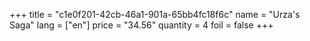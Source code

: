 +++
title = "c1e0f201-42cb-46a1-901a-65bb4fc18f6c"
name = "Urza's Saga"
lang = ["en"]
price = "34.56"
quantity = 4
foil = false
+++
